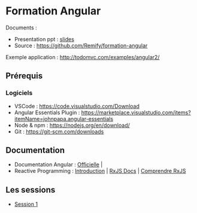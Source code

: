 # Formation Angular

Documents :
- Presentation ppt : [slides](./slides.pdf)
- Source : https://github.com/Remify/formation-angular

Exemple application : http://todomvc.com/examples/angular2/

## Prérequis

### Logiciels 
- VSCode : https://code.visualstudio.com/Download
- Angular Essentials Plugin : https://marketplace.visualstudio.com/items?itemName=johnpapa.angular-essentials
- Node & npm : https://nodejs.org/en/download/ 
- Git : https://git-scm.com/downloads

## Documentation

- Documentation Angular : [Officielle](https://angular.io/docs) | 
- Reactive Programming : [Introduction](https://gist.github.com/staltz/868e7e9bc2a7b8c1f754) | [RxJS Docs](http://reactivex.io/rxjs/) | [Comprendre RxJS](http://rxmarbles.com/)

## Les sessions

- [Session 1](./session1.md)